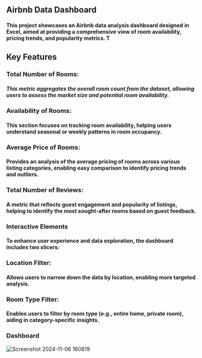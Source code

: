 ## Airbnb Data Dashboard
#### This project showcases an Airbnb data analysis dashboard designed in Excel, aimed at providing a comprehensive view of room availability, pricing trends, and popularity metrics. T

## Key Features
### Total Number of Rooms:
##### This metric aggregates the overall room count from the dataset, allowing users to assess the market size and potential room availability.

### Availability of Rooms:
#### This section focuses on tracking room availability, helping users understand seasonal or weekly patterns in room occupancy.

### Average Price of Rooms:
#### Provides an analysis of the average pricing of rooms across various listing categories, enabling easy comparison to identify pricing trends and outliers.

### Total Number of Reviews: 
#### A metric that reflects guest engagement and popularity of listings, helping to identify the most sought-after rooms based on guest feedback.

### Interactive Elements
#### To enhance user experience and data exploration, the dashboard includes two slicers:

### Location Filter: 
#### Allows users to narrow down the data by location, enabling more targeted analysis.
### Room Type Filter: 
#### Enables users to filter by room type (e.g., entire home, private room), aiding in category-specific insights.

### Dashboard
![Screenshot 2024-11-06 160819](https://github.com/user-attachments/assets/e80038ee-8479-4aea-8f25-fb16cf7d7885)

